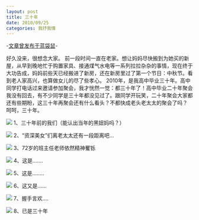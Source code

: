 ```yaml
---
layout: post
title: 三十年
date: 2010/09/25
categories: 我抒我情
---
```


-[文章曾发布于蓝袋鼠](http://landaishu.hi2net.com/home/blog_read.asp?id=4175&blogid=91097)-




好久没来，很想念大家。
前一段时间一直在老家。想让妈妈尽快搬到为她买的新屋，从早到晚地忙于购置家具、接通煤气水电等一系列拉拉杂杂的事情，现在终于大功告成，妈妈前些天已经搬进了新房，还在新房里过了第一个节日：中秋节。看到老人家高兴，也算做女儿的尽了些孝心。
 2010年，是我高中毕业三十年。高中同学打电话过来邀请参加聚会，我才恍然一觉：都三十年了！高中毕业二十年聚会我没有回去，有不少同学是三十年都没见过了。跟同学开玩笑，二十年聚会大家都还有些期盼，这三十年再聚会还有什么看头？不都快成老头老太太的聚会了吗？
 呵呵，三十年。

![](/heiniuniu_uploads/upload20083/2010924192543562.jpg)
 1、三十年前的我们（能认出当年的黑妞妈吗？）


![](/heiniuniu_uploads/upload20083/20109242004176.jpg)
2、“资深美女”们离老太太还有一段距离吧...

![](/heiniuniu_uploads/upload20083/20109242086314.jpg)
3、72岁的班主任老师依然精神矍铄

![](/heiniuniu_uploads/upload20083/2010924205743768.jpg)
4、这是.......

![](/heiniuniu_uploads/upload20083/2010924205859636.jpg)
5、这是........

![](/heiniuniu_uploads/upload20083/201092421021508.jpg)
6、这又是......

![](/heiniuniu_uploads/upload20083/201092421337346.jpg)
7、握手言欢....

![](/heiniuniu_uploads/upload20083/20109242153463.jpg)
8、已是三十年


